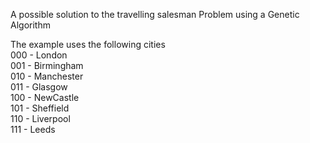 A possible solution to the travelling salesman Problem using a Genetic Algorithm<br/>

The example uses the following cities <br/>
000 - London<br/>
001 - Birmingham<br/>
010 - Manchester<br/>
011 - Glasgow<br/>
100 - NewCastle<br/>
101 - Sheffield<br/>
110 - Liverpool<br/>
111 - Leeds

